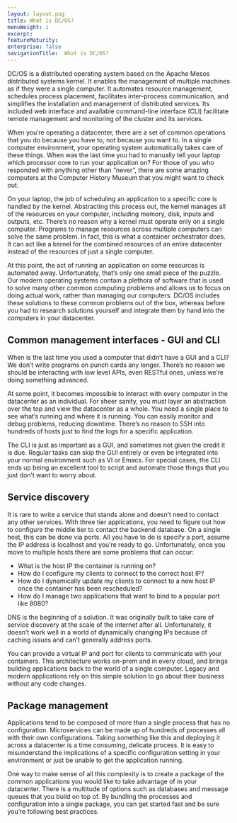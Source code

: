 ```yaml
---
layout: layout.pug
title: What is DC/OS?
menuWeight: 1
excerpt:
featureMaturity:
enterprise: false
navigationTitle:  What is DC/OS?
---
```


<!-- This source repo for this topic is https://github.com/dcos/dcos-docs -->


DC/OS is a distributed operating system based on the Apache Mesos distributed systems kernel. It enables the management of multiple machines as if they were a single computer. It automates resource management, schedules process placement, facilitates inter-process communication, and simplifies the installation and management of distributed services. Its included web interface and available command-line interface (CLI) facilitate remote management and monitoring of the cluster and its services.

When you’re operating a datacenter, there are a set of common operations that you do because you have to, not because you want to. In a single computer environment, your operating system automatically takes care of these things. When was the last time you had to manually tell your laptop which processor core to run your application on? For those of you who responded with anything other than “never”, there are some amazing computers at the Computer History Museum that you might want to check out.

On your laptop, the job of scheduling an application to a specific core is handled by the kernel. Abstracting this process out, the kernel manages all of the resources on your computer, including memory, disk, inputs and outputs, etc. There’s no reason why a kernel must operate only on a single computer. Programs to manage resources across multiple computers can solve the same problem. In fact, this is what a container orchestrator does. It can act like a kernel for the combined resources of an entire datacenter instead of the resources of just a single computer.

At this point, the act of running an application on some resources is automated away. Unfortunately, that’s only one small piece of the puzzle. Our modern operating systems contain a plethora of software that is used to solve many other common computing problems and allows us to focus on doing actual work, rather than managing our computers. DC/OS includes these solutions to these common problems out of the box, whereas before you had to research solutions yourself and integrate them by hand into the computers in your datacenter. 


## Common management interfaces - GUI and CLI

When is the last time you used a computer that didn’t have a GUI and a CLI? We don’t write programs on punch cards any longer. There’s no reason we should be interacting with low level APIs, even RESTful ones, unless we’re doing something advanced.

At some point, it becomes impossible to interact with every computer in the datacenter as an individual. For sheer sanity, you must layer an abstraction over the top and view the datacenter as a whole. You need a single place to see what’s running and where it is running. You can easily monitor and debug problems, reducing downtime. There’s no reason to SSH into hundreds of hosts just to find the logs for a specific application.

The CLI is just as important as a GUI, and sometimes not given the credit it is due. Regular tasks can skip the GUI entirely or even be integrated into your normal environment such as VI or Emacs. For special cases, the CLI ends up being an excellent tool to script and automate those things that you just don’t want to worry about.


## Service discovery

It is rare to write a service that stands alone and doesn’t need to contact any other services. With three tier applications, you need to figure out how to configure the middle tier to contact the backend database. On a single host, this can be done via ports. All you have to do is specify a port, assume the IP address is localhost and you’re ready to go. Unfortunately, once you move to multiple hosts there are some problems that can occur:

- What is the host IP the container is running on?
- How do I configure my clients to connect to the correct host IP?
- How do I dynamically update my clients to connect to a new host IP once the container has been rescheduled?
- How do I manage two applications that want to bind to a popular port like 8080?

DNS is the beginning of a solution. It was originally built to take care of service discovery at the scale of the internet after all. Unfortunately, it doesn’t work well in a world of dynamically changing IPs because of caching issues and can’t generally address ports.

You can provide a virtual IP and port for clients to communicate with your containers. This architecture works on-prem and in every cloud, and brings building applications back to the world of a single computer. Legacy and modern applications rely on this simple solution to go about their business without any code changes.


## Package management

Applications tend to be composed of more than a single process that has no configuration. Microservices can be made up of hundreds of processes all with their own configurations. Taking something like this and deploying it across a datacenter is a time consuming, delicate process. It is easy to misunderstand the implications of a specific configuration setting in your environment or just be unable to get the application running.

One way to make sense of all this complexity is to create a package of the common applications you would like to take advantage of in your datacenter. There is a multitude of options such as databases and message queues that you build on top of. By bundling the processes and configuration into a single package, you can get started fast and be sure you’re following best practices.
